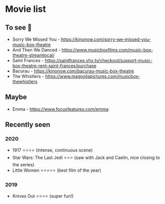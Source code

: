 # Movie list

## To see 👀
* Sorry We Missed You - https://kinonow.com/sorry-we-missed-you-music-box-theatre
* And Then We Danced - https://www.musicboxfilms.com/music-box-theatre-streamlocal/
* Saint Frances - https://saintfrances.vhx.tv/checkout/support-music-box-theatre-rent-saint-frances/purchase
* Bacurau - https://kinonow.com/bacurau-music-box-theatre
* The Whistlers - https://www.magnoliapictures.com/musicbox-thewhistlers

## Maybe
* Emma - https://www.focusfeatures.com/emma

## Recently seen
### 2020
* 1917 ⭐⭐⭐⭐ (intense, continuous scene)
* Star Wars: The Last Jedi ⭐⭐⭐ (saw with Jack and Caelin, nice closing to the series)
* Little Women ⭐⭐⭐⭐⭐ (best film of the year)
### 2019
* Knives Out ⭐⭐⭐⭐ (super fun!)
